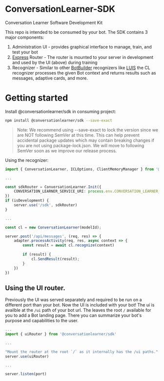 # ConversationLearner-SDK

Conversation Learner Software Development Kit

This repo is intended to be consumed by your bot. The SDK contains 3 major components:
1. Administration UI - provides graphical interface to manage, train, and test your bot
2. [Express](https://expressjs.com/en/guide/routing.html) Router - The router is mounted to your server in development and used by the UI (above) during training
3. Recognizer - Similar to other [BotBuilder](https://github.com/Microsoft/botbuilder-js) recognizers like [LUIS](https://github.com/Microsoft/botbuilder-js/blob/master/samples/luis-bot-es6/app.js#L64) the CL recognizer processes the given Bot context and returns results such as messages, adaptive cards, and more.

# Getting started

Install @conversationlearner/sdk in consuming project:

```bash
npm install @conversationlearner/sdk --save-exact
```

> Note: We recommend using --save-exact to lock the version since we are NOT following SemVer at this time. This can help prevent accidental package updates which may contain breaking changes if you are not using package-lock.json. We will move to following SemVer soon as we improve our release process.

Using the recognizer:

```typescript
import { ConversationLearner, ICLOptions, ClientMemoryManager } from '@conversationlearner/sdk'

...

const sdkRouter = ConversationLearner.Init({
    CONVERSATION_LEARNER_SERVICE_URI: process.env.CONVERSATION_LEARNER_SERVICE_URI
})
if (isDevelopment) {
    server.use('/sdk', sdkRouter)
}

...

const cl = new ConversationLearner(modelId);

server.post('/api/messages', (req, res) => {
    adapter.processActivity(req, res, async context => {
        const result = await cl.recognize(context)
        
        if (result) {
            cl.SendResult(result);
        }
    })
})
```

## Using the UI router.
Previously the UI was served separately and required to be run on a different port than your bot.  Now the UI is included with your bot! The ui is availble at the `/ui` path of your bot url. The leaves the root `/` available for you to add a Bot landing page. There you can summarize your bot's purpose and capabilities to the user.

```typescript
...
import { uiRouter } from '@conversationlearner/sdk'

...

"Mount the router at the root `/` as it internally has the /ui paths."
server.use(uiRouter)

...

server.listen(port)
```
